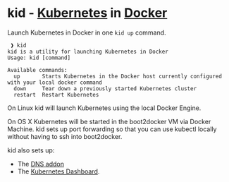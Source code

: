 # kid - [Kubernetes](http://kubernetes.io) in [Docker](https://www.docker.com)

Launch Kubernetes in Docker in one `kid up` command.

```
 ❱ kid 
kid is a utility for launching Kubernetes in Docker
Usage: kid [command]

Available commands:
  up       Starts Kubernetes in the Docker host currently configured with your local docker command
  down     Tear down a previously started Kubernetes cluster
  restart  Restart Kubernetes
```

On Linux kid will launch Kubernetes using the local Docker Engine.

On OS X Kubernetes will be started in the boot2docker VM via Docker Machine. kid sets up port forwarding so that you can use kubectl locally without having to ssh into boot2docker.

kid also sets up:

 * The [DNS addon](https://github.com/kubernetes/kubernetes/tree/master/cluster/addons/dns)
 * The [Kubernetes Dashboard](https://github.com/kubernetes/dashboard).

